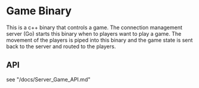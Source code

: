 # Game Binary
This is a c++ binary that controls a game. The connection management server (Go) starts this binary when to players want to play a game. The movement of the players is piped into this binary and the game state is sent back to the server and routed to the players.

## API
see "/docs/Server_Game_API.md"
